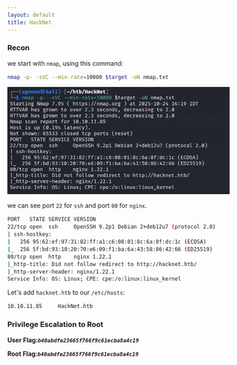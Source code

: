 ```yaml
---
layout: default
title: HackNet
---
```


### Recon

we start with `nmap`, using this command:
```bash
nmap -p- -sVC --min-rate=10000 $target -oN nmap.txt
```

![nmap results](image.png)

we can see port `22` for `ssh` and port `80` for `nginx`.
```bash
PORT   STATE SERVICE VERSION
22/tcp open  ssh     OpenSSH 9.2p1 Debian 2+deb12u7 (protocol 2.0)
| ssh-hostkey: 
|   256 95:62:ef:97:31:82:ff:a1:c6:08:01:8c:6a:0f:dc:1c (ECDSA)
|_  256 5f:bd:93:10:20:70:e6:09:f1:ba:6a:43:58:86:42:66 (ED25519)
80/tcp open  http    nginx 1.22.1
|_http-title: Did not follow redirect to http://hacknet.htb/
|_http-server-header: nginx/1.22.1
Service Info: OS: Linux; CPE: cpe:/o:linux:linux_kernel
```

Let's add `hacknet.htb` to our `/etc/hosts`:
```bash
10.10.11.85     HackNet.htb
```



### Privilege Escalation to Root


**User Flag:*****`b40abdfe23665f766f9c61ecba8a4c19`***

**Root Flag:*****`b40abdfe23665f766f9c61ecba8a4c19`***
